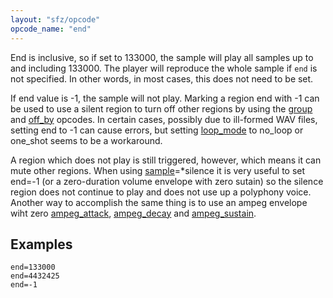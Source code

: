 ```yaml
---
layout: "sfz/opcode"
opcode_name: "end"
---
```

End is inclusive, so if set to 133000, the sample will play all samples up to and
including 133000. The player will reproduce the whole sample if `end` is not specified.
In other words, in most cases, this does not need to be set.

If end value is -1, the sample will not play. Marking a region end with -1 can
be used to use a silent region to turn off other regions by using the [group](group)
and [off_by](off_by) opcodes. In certain cases, possibly due to ill-formed WAV files,
setting end to -1 can cause errors, but setting [loop_mode](loop_mode) to no_loop or
one_shot seems to be a workaround.

A region which does not play is still triggered, however, which means it can mute
other regions. When using [sample](sample)=*silence it is very useful to set end=-1
(or a zero-duration volume envelope with zero sutain) so the silence region does not
continue to play and does not use up a polyphony voice. Another way to accomplish
the same thing is to use an ampeg envelope wiht zero [ampeg_attack](ampeg_attack),
[ampeg_decay](ampeg_decay) and [ampeg_sustain](ampeg_sustain).

## Examples

```
end=133000
end=4432425
end=-1
```
